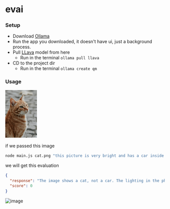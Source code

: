 # evai


### Setup
- Download [Ollama](https://ollama.com/download)
- Run the app you downloaded, it doesn't have ui, just a background process.
- Pull [LLava](https://ollama.com/library/llava) model from here
  - Run in the terminal `ollama pull llava`
- CD to the project dir
  - Run in the terminal `ollama create qm`

### Usage

<img width="100" src="https://github.com/EsmaeelNabil/evai/blob/main/cat.png?raw=true">

if we passed this image 
``` bash
node main.js cat.png "this picture is very bright and has a car inside it"
```

we will get this evaluation

```json
{
  "response": "The image shows a cat, not a car. The lighting in the photo is bright, but it does not depict a vehicle. Therefore, I would give this image a score of 0.",
  "score": 0
}
```


<img width="1512" alt="image" src="https://github.com/EsmaeelNabil/evai/assets/28542963/41abe1d6-5ce0-4205-be60-60d3d5be2dd3">
